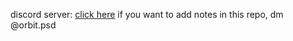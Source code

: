 discord server: [click here](https://discord.gg/XrNr2TmXVd)
if you want to add notes in this repo, dm @orbit.psd

